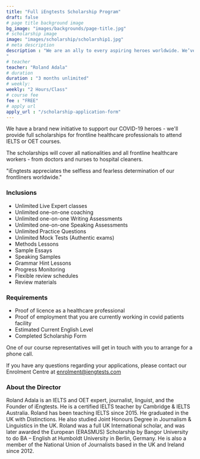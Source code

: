 ```yaml
---
title: "Full iEngtests Scholarship Program"
draft: false
# page title background image
bg_image: "images/backgrounds/page-title.jpg"
# scholarship image
image: "images/scholarship/scholarship1.jpg"
# meta description
description : "We are an ally to every aspiring heroes worldwide. We’ve helped thousands of professionals obtain their score requirement. And, we are a home to those who take heroic actions every day and live the community by example; we are here to make iEngtests heroes of the future. We’re here today, we’ll be here tomorrow. iEngtests for the heroes! 
"
# teacher
teacher: "Roland Adala"
# duration
duration : "3 months unlimited"
# weekly:
weekly: "2 Hours/Class"
# course fee
fee : "FREE"
# apply url
apply_url : "/scholarship-application-form"
---
```


We have a brand new initiative to support our COVID-19 heroes - we'll provide full scholarships for frontline healthcare professionals to attend IELTS or OET courses.

The scholarships will cover all nationalities and all frontline healthcare workers - from doctors and nurses to hospital cleaners.

"iEngtests appreciates the selfless and fearless determination of our frontliners worldwide."</p>

### Inclusions


* Unlimited Live Expert classes
* Unlimited one-on-one coaching
* Unlimited one-on-one Writing Assessments
* Unlimited one-on-one Speaking Assessments
* Unlimited Practice Questions
* Unlimited Mock Tests (Authentic exams)
* Methods Lessons
* Sample Essays
* Speaking Samples
* Grammar Hint Lessons
* Progress Monitoring
* Flexible review schedules
* Review materials

### Requirements

* Proof of licence as a healthcare professional
* Proof of employment that you are currently working in covid patients facility
* Estimated Current English Level
* Completed Scholarship Form

One of our course representatives will get in touch with you to arrange for a phone call.

If you have any questions regarding your applications, please contact our Enrolment Centre at [enrolment@iengtests.com](mailto:enrolment@iengtests.com)

### About the Director

Roland Adala is an IELTS and OET expert, journalist, linguist, and the Founder of iEngtests. He is a certified IELTS teacher by Cambridge & IELTS Australia. Roland has been teaching IELTS since 2015. He graduated in the UK with Distinctions. He also studied Joint Honours Degree in Journalism & Linguistics in the UK. Roland was a full UK International scholar, and was later awarded the European (ERASMUS) Scholarship by Bangor University to do BA – English at Humboldt University in Berlin, Germany. He is also a member of the National Union of Journalists based in the UK and Ireland since 2012.